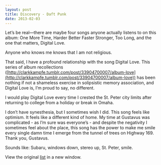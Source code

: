 ```yaml
---
layout: post
title: Discovery - Daft Punk
date: 2013-02-03
---
```


Let’s be real—there are maybe four songs anyone actually listens to on
this album: One More Time, Harder Better Faster Stronger, Too Long, and
the one that matters, Digital Love.

Anyone who knows me knows that I am not religious.

That said, I have a profound relationship with the song Digital Love.
This series of album recollections
([http://clarkkampfe.tumblr.com/post/33904700007/album-love](http://clarkkampfe.tumblr.com/post/33904700007/album-love))
has been nothing if not a shameless exercise in solipsistic memory
association, and Digital Love is, I’m proud to say, no different.

I would play Digital Love every time I crested the St. Peter city limits
after returning to college from a holiday or break in Omaha.

I don’t have synesthesia, but I sometimes wish I did. This song feels
like optimism. It feels like a different kind of home. My time at
Gustavus was complicated - as I’m sure was everyone’s - and despite the
negativity I sometimes feel about the place, this song has the power to
make me smile every single damn time I emerge from the tunnel of trees
on Highway 169. Thank you, Gustavus.

Sounds like: Subaru, windows down, stereo up, St. Peter, smile.

View the original
[list](http://clarkkampfe.tumblr.com/post/33904700007/album-love) in a
new window.

